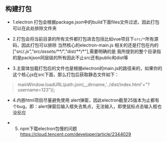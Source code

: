 
## 构建打包

- 1.electron 打包会根据package.json中的build下面files文件过滤，因此打包可以在此处排除文件夹

- 2.打包会将当前目录的所有文件都打包进去包括比如vue项目下`src/*`所有源码，因此打包可以排除 当然核心的electron-main.js 相关的还是打包在内的["src/*.js","src/assets/**/*","dist/**/*"],需要明确的是 我所提到的整个目录指的是packjson同层级的所有因此不止src还有public和dist等

- 3.主窗体加载打包后的文件也是根据electron的main.js的路径来的，如果你的这个核心js在src下面，那么打包后获取静态文件如下：
> mainWindow.loadURL(path.join(__dirname,'../dist/index.html'+"?username=123"));

- 4.内嵌html项目尽量避免使用 alert弹窗，因此electron截至25版本为止都有个bug，即：alert弹窗后输入框失去焦点，无法输入，即使鼠标点击输入框也没反应

- 5. npm下载electron包慢的问题
     https://cloud.tencent.com/developer/article/2344029
